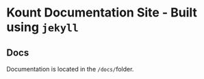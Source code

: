 # Kount Documentation Site - Built using `jekyll`

## Docs
Documentation is located in the `/docs/`folder.


  


